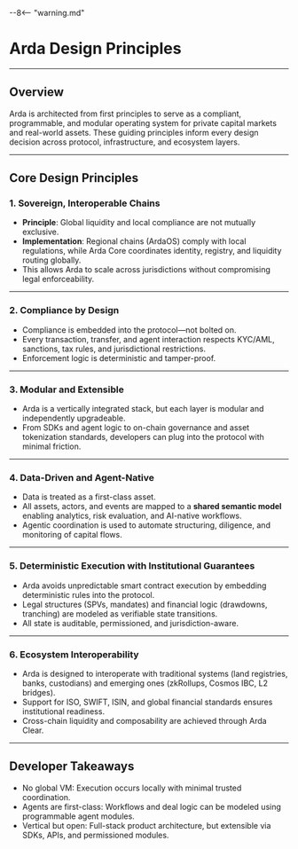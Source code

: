 --8<-- "warning.md"
# Arda Design Principles

---

## Overview

Arda is architected from first principles to serve as a compliant, programmable, and modular operating system for private capital markets and real-world assets. These guiding principles inform every design decision across protocol, infrastructure, and ecosystem layers.

---

## Core Design Principles

### 1. **Sovereign, Interoperable Chains**
- **Principle**: Global liquidity and local compliance are not mutually exclusive.
- **Implementation**: Regional chains (ArdaOS) comply with local regulations, while Arda Core coordinates identity, registry, and liquidity routing globally.
- This allows Arda to scale across jurisdictions without compromising legal enforceability.

---

### 2. Compliance by Design

- Compliance is embedded into the protocol—not bolted on.
- Every transaction, transfer, and agent interaction respects KYC/AML, sanctions, tax rules, and jurisdictional restrictions.
- Enforcement logic is deterministic and tamper-proof.

---

### 3. Modular and Extensible

- Arda is a vertically integrated stack, but each layer is modular and independently upgradeable.
- From SDKs and agent logic to on-chain governance and asset tokenization standards, developers can plug into the protocol with minimal friction.

---

### 4. Data-Driven and Agent-Native

- Data is treated as a first-class asset.
- All assets, actors, and events are mapped to a **shared semantic model** enabling analytics, risk evaluation, and AI-native workflows.
- Agentic coordination is used to automate structuring, diligence, and monitoring of capital flows.

---

### 5. Deterministic Execution with Institutional Guarantees

- Arda avoids unpredictable smart contract execution by embedding deterministic rules into the protocol.
- Legal structures (SPVs, mandates) and financial logic (drawdowns, tranching) are modeled as verifiable state transitions.
- All state is auditable, permissioned, and jurisdiction-aware.

---

### 6. Ecosystem Interoperability

- Arda is designed to interoperate with traditional systems (land registries, banks, custodians) and emerging ones (zkRollups, Cosmos IBC, L2 bridges).
- Support for ISO, SWIFT, ISIN, and global financial standards ensures institutional readiness.
- Cross-chain liquidity and composability are achieved through Arda Clear.

---

## Developer Takeaways

- No global VM: Execution occurs locally with minimal trusted coordination.
- Agents are first-class: Workflows and deal logic can be modeled using programmable agent modules.
- Vertical but open: Full-stack product architecture, but extensible via SDKs, APIs, and permissioned modules.
